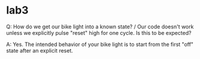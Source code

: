 # lab3

Q: How do we get our bike light into a known state? / Our code doesn't work unless we explicitly pulse "reset" high for one cycle. Is this to be expected?

A: Yes. The intended behavior of your bike light is to start from the first "off" state after an explicit reset.
